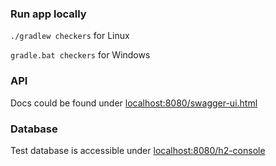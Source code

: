 ### Run app locally

`./gradlew checkers` for Linux 

`gradle.bat checkers` for Windows

### API

Docs could be found under [localhost:8080/swagger-ui.html](localhost:8080/swagger-ui.html)

### Database

Test database is accessible under [localhost:8080/h2-console](localhost:8080/h2-console)
